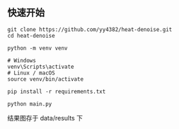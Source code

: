 ## 快速开始

```shell
git clone https://github.com/yy4382/heat-denoise.git
cd heat-denoise

python -m venv venv

# Windows
venv\Scripts\activate
# Linux / macOS
source venv/bin/activate

pip install -r requirements.txt

python main.py
```

结果图存于 data/results 下